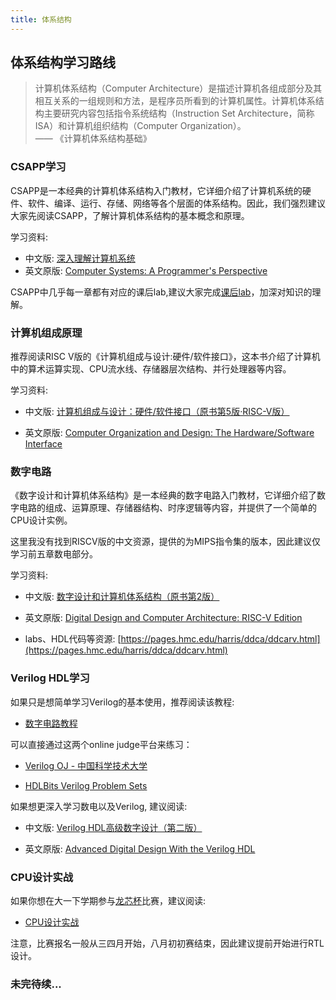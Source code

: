 ```yaml
---
title: 体系结构
---
```


## 体系结构学习路线

> 计算机体系结构（Computer Architecture）是描述计算机各组成部分及其相互关系的一组规则和方法，是程序员所看到的计算机属性。计算机体系结构主要研究内容包括指令系统结构（Instruction Set Architecture，简称ISA）和计算机组织结构（Computer Organization）。  
> —— 《计算机体系结构基础》

### CSAPP学习

CSAPP是一本经典的计算机体系结构入门教材，它详细介绍了计算机系统的硬件、软件、编译、运行、存储、网络等各个层面的体系结构。因此，我们强烈建议大家先阅读CSAPP，了解计算机体系结构的基本概念和原理。

学习资料:

* 中文版: [深入理解计算机系统](https://zh.1lib.sk/book/3624006/0aa1ec/%E6%B7%B1%E5%85%A5%E7%90%86%E8%A7%A3%E8%AE%A1%E7%AE%97%E6%9C%BA%E7%B3%BB%E7%BB%9F.html)
* 英文原版: [Computer Systems: A Programmer's Perspective](https://zh.1lib.sk/book/5283306/7cd55b/computer-systems-a-programmers-perspective.html)

CSAPP中几乎每一章都有对应的课后lab,建议大家完成[课后lab](https://csapp.cs.cmu.edu/3e/labs.html)，加深对知识的理解。

### 计算机组成原理

推荐阅读RISC V版的《计算机组成与设计:硬件/软件接口》，这本书介绍了计算机中的算术运算实现、CPU流水线、存储器层次结构、并行处理器等内容。

学习资料:

* 中文版: [计算机组成与设计：硬件/软件接口（原书第5版·RISC-V版）](https://zh.1lib.sk/book/17022047/e06bf8/%E8%AE%A1%E7%AE%97%E6%9C%BA%E7%BB%84%E6%88%90%E4%B8%8E%E8%AE%BE%E8%AE%A1%E7%A1%AC%E4%BB%B6%E8%BD%AF%E4%BB%B6%E6%8E%A5%E5%8F%A3%E5%8E%9F%E4%B9%A6%E7%AC%AC5%E7%89%88riscv%E7%89%88.html)

* 英文原版: [Computer Organization and Design: The Hardware/Software Interface](https://zh.1lib.sk/book/27437455/248168/computer-organization-and-design-riscv-edition-the-hardware-software-interface-the-morgan-kaufman.html)

### 数字电路

《数字设计和计算机体系结构》是一本经典的数字电路入门教材，它详细介绍了数字电路的组成、运算原理、存储器结构、时序逻辑等内容，并提供了一个简单的CPU设计实例。

这里我没有找到RISCV版的中文资源，提供的为MIPS指令集的版本，因此建议仅学习前五章数电部分。

学习资料:

* 中文版: [数字设计和计算机体系结构（原书第2版）](https://zh.1lib.sk/book/5694287/0dc21d/%E6%95%B0%E5%AD%97%E8%AE%BE%E8%AE%A1%E5%92%8C%E8%AE%A1%E7%AE%97%E6%9C%BA%E4%BD%93%E7%B3%BB%E7%BB%93%E6%9E%84%E5%8E%9F%E4%B9%A6%E7%AC%AC2%E7%89%88.html)

* 英文原版: [Digital Design and Computer Architecture: RISC-V Edition](https://zh.1lib.sk/book/16851890/f131e7/digital-design-and-computer-architecture-riscv-edition.html)

* labs、HDL代码等资源: [https://pages.hmc.edu/harris/ddca/ddcarv.html](https://pages.hmc.edu/harris/ddca/ddcarv.html)

### Verilog HDL学习

如果只是想简单学习Verilog的基本使用，推荐阅读该教程:

* [数字电路教程](https://vlab.ustc.edu.cn/guide/index.html)

可以直接通过这两个online judge平台来练习：

* [Verilog OJ - 中国科学技术大学](https://verilogoj.ustc.edu.cn/oj/)

* [HDLBits Verilog Problem Sets](https://hdlbits.01xz.net/wiki/Problem_sets#Verilog_Language)

如果想更深入学习数电以及Verilog, 建议阅读:

* 中文版: [Verilog HDL高级数字设计（第二版）](https://zh.1lib.sk/book/26883671/2d92a2/verilog-hdl%E9%AB%98%E7%BA%A7%E6%95%B0%E5%AD%97%E8%AE%BE%E8%AE%A1%E7%AC%AC%E4%BA%8C%E7%89%88.html)

* 英文原版: [Advanced Digital Design With the Verilog HDL](https://zh.1lib.sk/book/1159823/dc32c6/advanced-digital-design-with-the-verilog-hdl.html)

### CPU设计实战

如果你想在大一下学期参与[龙芯杯](http://www.nscscc.com/)比赛，建议阅读:

* [CPU设计实战](https://zh.1lib.sk/book/19282290/01d520/cpu%E8%AE%BE%E8%AE%A1%E5%AE%9E%E6%88%98-cpu-design-and-practice.html)

注意，比赛报名一般从三四月开始，八月初初赛结束，因此建议提前开始进行RTL设计。

### 未完待续...
